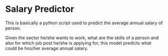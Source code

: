 #  Salary Predictor


This is basically a python script used to predict the average annual salary of person.

Given the sector he/she wants to work, what are the skills of a person and also for which job post he/she is applying for, this model predicts what could be hos/her average annual salary. 

